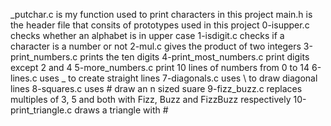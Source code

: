 _putchar.c is my function used to print characters in this project
main.h is the header file that consits of prototypes used in this project
0-isupper.c checks whether an alphabet is in upper case
1-isdigit.c checks if a character is a number or not
2-mul.c gives the product of two integers
3-print_numbers.c prints the ten digits
4-print_most_numbers.c print digits except 2 and 4
5-more_numbers.c print 10 lines of numbers from 0 to 14
6-lines.c uses _ to create straight lines
7-diagonals.c uses \ to draw diagonal lines
8-squares.c uses # draw an n sized suare
9-fizz_buzz.c replaces multiples of 3, 5 and both with Fizz, Buzz and FizzBuzz respectively
10-print_triangle.c draws a triangle with #
